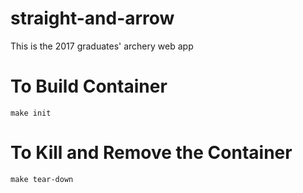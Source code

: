 # straight-and-arrow

This is the 2017 graduates' archery web app

# To Build Container
`make init`

# To Kill and Remove the Container
`make tear-down`